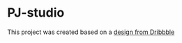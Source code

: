 # PJ-studio
This project was created based on a [design from Dribbble](https://dribbble.com/shots/17262643-Design-Development-Company-Landing-Page)
